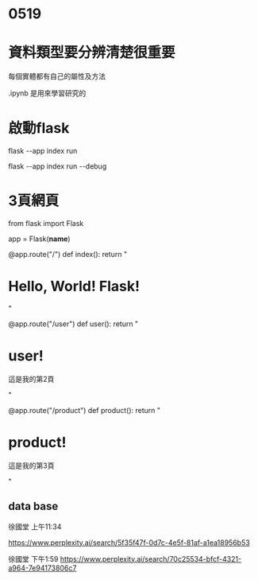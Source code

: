 # 0519


# 資料類型要分辨清楚很重要

每個實體都有自己的屬性及方法

.ipynb 是用來學習研究的 

# 啟動flask

flask --app index run

flask --app index run --debug


# 3頁網頁

from flask import Flask

app = Flask(__name__)

<!-- http://127.0.0.1:5000/ -->
@app.route("/")
def index():
    return "<h1>Hello, World! Flask! </h1><img src='https://fakeimg.pl/300x200/C00CCC' alt=''>"

<!-- http://127.0.0.1:5000/user -->
@app.route("/user")
def user():
    return "<h1>user!</h1><p>這是我的第2頁</p>"

<!-- http://127.0.0.1:5000/product -->
@app.route("/product")
def product():
    return "<h1>product!</h1><p>這是我的第3頁</p>"


##  data base 

徐國堂
上午11:34

https://www.perplexity.ai/search/5f35f47f-0d7c-4e5f-81af-a1ea18956b53

徐國堂
下午1:59
https://www.perplexity.ai/search/70c25534-bfcf-4321-a964-7e94173806c7
